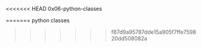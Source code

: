 <<<<<<< HEAD
0x06-python-classes



=======
python classes
>>>>>>> f87d9a95787dde15a905f7ffe759820dd508082a
